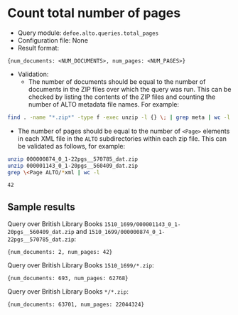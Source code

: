 # Count total number of pages

* Query module: `defoe.alto.queries.total_pages`
* Configuration file: None
* Result format:

```
{num_documents: <NUM_DOCUMENTS>, num_pages: <NUM_PAGES>}
```

* Validation:
  - The number of documents should be equal to the number of documents in the ZIP files over which the query was run. This can be checked by listing the contents of the ZIP files and counting the number of ALTO metadata file names. For example:

```bash
find . -name "*.zip*" -type f -exec unzip -l {} \; | grep meta | wc -l
```

  - The number of pages should be equal to the number of `<Page>` elements in each XML file in the `ALTO` subdirectories within each zip file. This can be validated as follows, for example:


```bash
unzip 000000874_0_1-22pgs__570785_dat.zip
unzip 000001143_0_1-20pgs__560409_dat.zip
grep \<Page ALTO/*xml | wc -l
```
```
42
```

## Sample results

Query over British Library Books `1510_1699/000001143_0_1-20pgs__560409_dat.zip` and `1510_1699/000000874_0_1-22pgs__570785_dat.zip`: 

```
{num_documents: 2, num_pages: 42}
```

Query over British Library Books `1510_1699/*.zip`:

```
{num_documents: 693, num_pages: 62768}
```

Query over British Library Books `*/*.zip`:

```
{num_documents: 63701, num_pages: 22044324}
```
